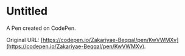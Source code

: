 # Untitled

A Pen created on CodePen.

Original URL: [https://codepen.io/Zakariyae-Beqqal/pen/KwVWMXv](https://codepen.io/Zakariyae-Beqqal/pen/KwVWMXv).

